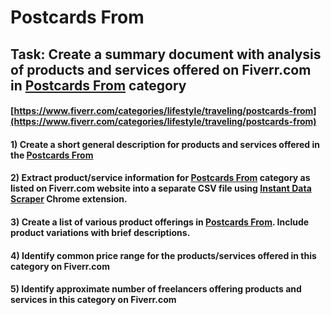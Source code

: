 # Postcards From
## Task: Create a summary document with analysis of products and services offered on Fiverr.com in [Postcards From](https://www.fiverr.com/categories/lifestyle/traveling/postcards-from) category
#### [https://www.fiverr.com/categories/lifestyle/traveling/postcards-from](https://www.fiverr.com/categories/lifestyle/traveling/postcards-from)
#### 1) Create a short general description for products and services offered in the [Postcards From](https://www.fiverr.com/categories/lifestyle/traveling/postcards-from)
#### 2) Extract product/service information for [Postcards From](https://www.fiverr.com/categories/lifestyle/traveling/postcards-from) category as listed on Fiverr.com website into a separate CSV file using [Instant Data Scraper](https://chrome.google.com/webstore/detail/instant-data-scraper/ofaokhiedipichpaobibbnahnkdoiiah) Chrome extension.
#### 3) Create a list of various product offerings in [Postcards From](https://www.fiverr.com/categories/lifestyle/traveling/postcards-from). Include product variations with brief descriptions.
#### 4) Identify common price range for the products/services offered in this category on Fiverr.com
#### 5) Identify approximate number of freelancers offering products and services in this category on Fiverr.com
